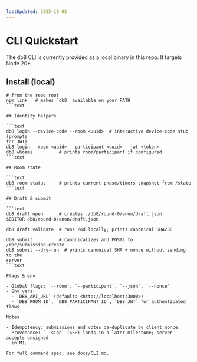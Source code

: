 ```yaml
---
lastUpdated: 2025-10-02
---
```


# CLI Quickstart

The db8 CLI is currently provided as a local binary in this repo. It targets
Node 20+.

## Install (local)

````text
# from the repo root
npm link   # makes `db8` available on your PATH
```text

## Identity helpers

```text
db8 login --device-code --room <uuid>  # interactive device-code stub (prompts
for JWT)
db8 login --room <uuid> --participant <uuid> --jwt <token>
db8 whoami          # prints room/participant if configured
```text

## Room state

```text
db8 room status     # prints current phase/timers snapshot from /state
```text

## Draft & submit

```text
db8 draft open      # creates ./db8/round-0/anon/draft.json
$EDITOR db8/round-0/anon/draft.json

db8 draft validate  # runs Zod locally; prints canonical SHA256

db8 submit          # canonicalizes and POSTs to /rpc/submission.create
db8 submit --dry-run  # prints canonical SHA + nonce without sending to the
server
```text

Flags & env

- Global flags: `--room`, `--participant`, `--json`, `--nonce`
- Env vars:
  - `DB8_API_URL` (default: <http://localhost:3000>)
  - `DB8_ROOM_ID`, `DB8_PARTICIPANT_ID`, `DB8_JWT` for authenticated flows

Notes

- Idempotency: submissions and votes de‑duplicate by client nonce.
- Provenance: `--sign` (SSH) lands in a later milestone; server accepts unsigned
  in M1.

For full command spec, see docs/CLI.md.
````
